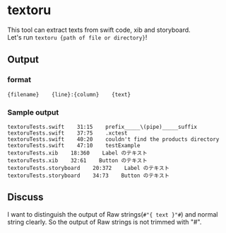 # textoru

This tool can extract texts from swift code, xib and storyboard.  
Let's run `textoru {path of file or directory}`!

## Output
### format
```
{filename}    {line}:{column}    {text}
```

### Sample output
```
textoruTests.swift    31:15    prefix_____\(pipe)_____suffix
textoruTests.swift    37:75    .xctest
textoruTests.swift    40:20    couldn't find the products directory
textoruTests.swift    47:10    testExample
textoruTests.xib    18:360    Label のテキスト
textoruTests.xib    32:61    Button のテキスト
textoruTests.storyboard    20:372    Label のテキスト
textoruTests.storyboard    34:73    Button のテキスト
```

## Discuss

I want to distinguish the output of Raw strings(`#"{ text }"#`) and normal string clearly.
So the output of Raw strings is not trimmed with "#".
